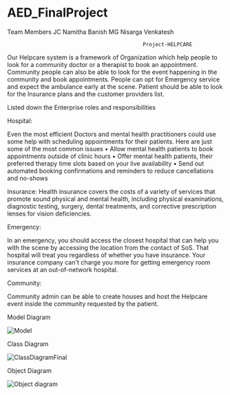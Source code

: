 # AED_FinalProject
Team Members
JC Namitha
Banish MG
Nisarga Venkatesh

    
    
                                                Project-HELPCARE
 Our Helpcare system is a framework of Organization which help people to look for a community doctor or a therapist to book an appointment. Community people can also be able to look for the event happening in the community and book appointments. People can opt for Emergency service and expect the ambulance early at the scene. Patient should be able to look for the Insurance plans and the customer providers list.

Listed down the Enterprise roles and responsibilities

Hospital:

Even the most efficient Doctors and mental health practitioners could use some help with scheduling appointments for their patients. Here are just some of the most common issues 
•	Allow mental health patients to book appointments outside of clinic hours
•	Offer mental health patients, their preferred therapy time slots based on your live availability
•	Send out automated booking confirmations and reminders to reduce cancellations and no-shows

Insurance:
Health insurance covers the costs of a variety of services that promote sound physical and mental health, including physical examinations, diagnostic testing, surgery, dental treatments, and corrective prescription lenses for vision deficiencies. 

Emergency:

In an emergency, you should access the closest hospital that can help you with the scene by accessing the location from the contact of SoS. That hospital will treat you regardless of whether you have insurance. Your insurance company can't charge you more for getting emergency room services at an out-of-network hospital.

Community:

Community admin can be able to create houses and host the Helpcare event inside the community requested by the patient.


Model Diagram

![Model](https://user-images.githubusercontent.com/113456510/206962768-e7b3a63f-8909-4aa4-9a57-ea38fdaac1b4.jpeg)


Class Diagram

![ClassDiagramFinal](https://user-images.githubusercontent.com/113456510/206962650-b1c015ba-51bb-449e-901a-159e2aac9e78.png)




Object Diagram

![Object diagram](https://user-images.githubusercontent.com/113456510/206962839-7b93eae4-bf78-44c2-9e08-9c8a86695d53.jpeg)





                                                
                                                
                                                
